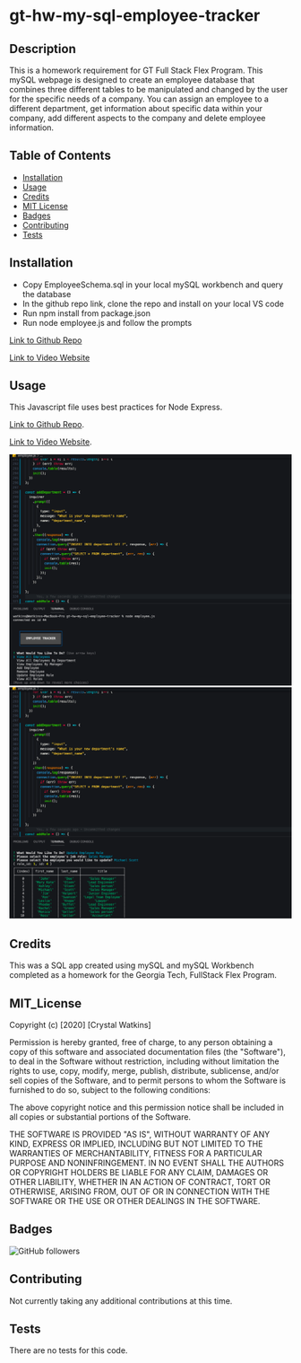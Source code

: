 # gt-hw-my-sql-employee-tracker
## Description 

This is a homework requirement for GT Full Stack Flex Program. This mySQL webpage is designed to create an employee database that combines three different tables to be manipulated and changed by the user for the specific needs of a company. You can assign an employee to a different department, get information about specific data within your company, add different aspects to the company and delete employee information. 


## Table of Contents

* [Installation](#installation)
* [Usage](#usage)
* [Credits](#credits)
* [MIT License](#mit_license)
* [Badges](#badges)
* [Contributing](#contributing)
* [Tests](#tests)


## Installation

* Copy EmployeeSchema.sql in your local mySQL workbench and query the database
* In the github repo link, clone the repo and install on your local VS code
* Run npm install from package.json
* Run node employee.js and follow the prompts


[Link to Github Repo](https://crystalwatkins.github.io/gt-hw-my-sql-employee-tracker/.)
 
[Link to Video Website](https://drive.google.com/file/d/1Xy5LKlEEk7d3nxKSND_KHRTo8ax-7uxZ/view)


## Usage 

This Javascript file uses best practices for Node Express.

[Link to Github Repo](https://crystalwatkins.github.io/gt-hw-my-sql-employee-tracker/.).
 
[Link to Video Website](https://drive.google.com/file/d/1Xy5LKlEEk7d3nxKSND_KHRTo8ax-7uxZ/view).

![Photo 1](terminal.png)
![Photo 2](terminal2.png)

## Credits

This was a SQL app created using mySQL and mySQL Workbench completed as a homework for the Georgia Tech, FullStack Flex Program.

## MIT_License

Copyright (c) [2020] [Crystal Watkins]

Permission is hereby granted, free of charge, to any person obtaining a copy
of this software and associated documentation files (the "Software"), to deal
in the Software without restriction, including without limitation the rights
to use, copy, modify, merge, publish, distribute, sublicense, and/or sell
copies of the Software, and to permit persons to whom the Software is
furnished to do so, subject to the following conditions:

The above copyright notice and this permission notice shall be included in all
copies or substantial portions of the Software.

THE SOFTWARE IS PROVIDED "AS IS", WITHOUT WARRANTY OF ANY KIND, EXPRESS OR
IMPLIED, INCLUDING BUT NOT LIMITED TO THE WARRANTIES OF MERCHANTABILITY,
FITNESS FOR A PARTICULAR PURPOSE AND NONINFRINGEMENT. IN NO EVENT SHALL THE
AUTHORS OR COPYRIGHT HOLDERS BE LIABLE FOR ANY CLAIM, DAMAGES OR OTHER
LIABILITY, WHETHER IN AN ACTION OF CONTRACT, TORT OR OTHERWISE, ARISING FROM,
OUT OF OR IN CONNECTION WITH THE SOFTWARE OR THE USE OR OTHER DEALINGS IN THE
SOFTWARE.


## Badges

![GitHub followers](https://img.shields.io/github/followers/CrystalWatkins?style=social)


## Contributing

Not currently taking any additional contributions at this time.

## Tests

There are no tests for this code.